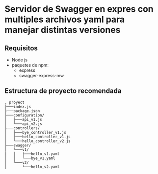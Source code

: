 # Servidor de Swagger en expres con multiples archivos yaml para manejar distintas versiones

## Requisitos
 - Node js
 - paquetes de npm:
     - express
     - swagger-express-mw

## Estructura de proyecto recomendada
```
. proyect
├───index.js
├───package.json
├───configuration/
│   ├───api_v1.js
│   └───api_v2.js
├───controllers/
│   ├───bye_controller_v1.js
│   ├───hello_controller_v1.js
│   └───hello_controller_v2.js
├───swagger/
│   └───v1/
|   │   ├───hello_v1.yaml
│   │   └───bye_v1.yaml
│   └───v2/
│       └───hello_v2.yaml
```